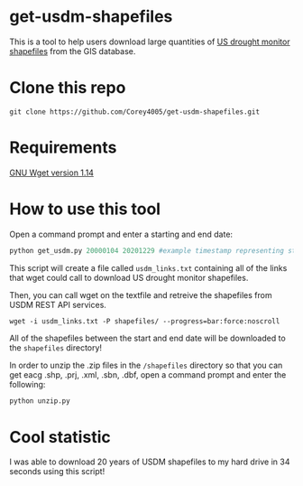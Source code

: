 # get-usdm-shapefiles
This is a tool to help users download large quantities of [US drought monitor shapefiles](https://droughtmonitor.unl.edu/DmData/GISData.aspx) from the GIS database.

# Clone this repo
```
git clone https://github.com/Corey4005/get-usdm-shapefiles.git
```
# Requirements 
[GNU Wget version 1.14](https://www.gnu.org/software/wget/)

# How to use this tool

Open a command prompt and enter a starting and end date:

```python
python get_usdm.py 20000104 20201229 #example timestamp representing startdate 2000-01-04 and enddate 2020-12-29 (20 years!) 
```
This script will create a file called `usdm_links.txt` containing all of the links that wget could call to download US drought monitor shapefiles. 

Then, you can call wget on the textfile and retreive the shapefiles from USDM REST API services. 

```
wget -i usdm_links.txt -P shapefiles/ --progress=bar:force:noscroll
```
All of the shapefiles between the start and end date will be downloaded to the `shapefiles` directory!

In order to unzip the .zip files in the `/shapefiles` directory so that you can get eacg .shp, .prj, .xml, .sbn, .dbf, open a command prompt and enter the following:

```python
python unzip.py
```
# Cool statistic

I was able to download 20 years of USDM shapefiles to my hard drive in 34 seconds using this script! 

